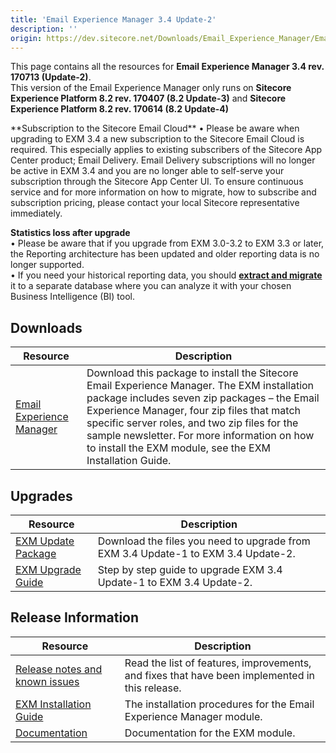 ```yaml
---
title: 'Email Experience Manager 3.4 Update-2'
description: ''
origin: https://dev.sitecore.net/Downloads/Email_Experience_Manager/Email_Experience_Manager_34/Email_Experience_Manager_34_Update2.aspx
---
```


This page contains all the resources for **Email Experience Manager 3.4 rev. 170713 (Update-2)**.  
 <Alert variant='warning' mb={4}>
<AlertIcon />
This version of the Email Experience Manager only runs on **Sitecore Experience Platform 8.2 rev. 170407 (8.2 Update-3)** and **Sitecore Experience Platform 8.2 rev. 170614 (8.2 Update-4)**
</Alert>

  <Alert variant='warning' mb={4}>
    <AlertIcon />
    **Subscription to the Sitecore Email Cloud**  
• Please be aware when upgrading to EXM 3.4 a new subscription to the Sitecore Email Cloud is required. This especially applies to existing subscribers of the Sitecore App Center product; Email Delivery. Email Delivery subscriptions will no longer be active in EXM 3.4 and you are no longer able to self-serve your subscription through the Sitecore App Center UI. To ensure continuous service and for more information on how to migrate, how to subscribe and subscription pricing, please contact your local Sitecore representative immediately.  
  
**Statistics loss after upgrade**  
• Please be aware that if you upgrade from EXM 3.0-3.2 to EXM 3.3 or later, the Reporting architecture has been updated and older reporting data is no longer supported.  
• If you need your historical reporting data, you should **[extract and migrate](https://doc.sitecore.net/email_experience_manager/reporting/extract_data_from_earlier_versions_of_exm_to_create_historical_reports)** it to a separate database where you can analyze it with your chosen Business Intelligence (BI) tool.
  </Alert>


## Downloads

| Resource                                                                                                                                                                                                                                                                 | Description                                                                                                                                                                                                                                                                                                                                           |
| ------------------------------------------------------------------------------------------------------------------------------------------------------------------------------------------------------------------------------------------------------------------------ | ----------------------------------------------------------------------------------------------------------------------------------------------------------------------------------------------------------------------------------------------------------------------------------------------------------------------------------------------------- |
| [Email Experience Manager](https://scdp.blob.core.windows.net/downloads/Email%20Experience%20Manager/Email%20Experience%20Manager%2034/Email%20Experience%20Manager%2034%20Update2/Secure/Email%20Experience%20Manager%203.4.2%20rev.%20170713%20NOT%20SC%20PACKAGE.zip) | Download this package to install the Sitecore Email Experience Manager. The EXM installation package includes seven zip packages – the Email Experience Manager, four zip files that match specific server roles, and two zip files for the sample newsletter. For more information on how to install the EXM module, see the EXM Installation Guide. |

## Upgrades

| Resource                                                                                                                                                                                                                                                             | Description                                                                       |
| -------------------------------------------------------------------------------------------------------------------------------------------------------------------------------------------------------------------------------------------------------------------- | --------------------------------------------------------------------------------- |
| [EXM Update Package](<https://scdp.blob.core.windows.net/downloads/Email%20Experience%20Manager/Email%20Experience%20Manager%2034/Email%20Experience%20Manager%2034%20Update2/Secure/Email%20Experience%20Manager%203.4.2%20rev.%20170713%20(update%20package).zip>) | Download the files you need to upgrade from EXM 3.4 Update-1 to EXM 3.4 Update-2. |
| [EXM Upgrade Guide](https://scdp.blob.core.windows.net/downloads/Email%20Experience%20Manager/Email%20Experience%20Manager%2034/Email%20Experience%20Manager%2034%20Update2/Secure/EXM-Upgrade-Instructions-34-Update2.pdf)                                          | Step by step guide to upgrade EXM 3.4 Update-1 to EXM 3.4 Update-2.               |

## Release Information

| Resource                                                                                                                                                                                                                       | Description                                                                                    |
| ------------------------------------------------------------------------------------------------------------------------------------------------------------------------------------------------------------------------------ | ---------------------------------------------------------------------------------------------- |
| [Release notes and known issues](/downloads/Email_Experience_Manager/Email_Experience_Manager_34/Email_Experience_Manager_34_Update2/Release_Notes)                                                                            | Read the list of features, improvements, and fixes that have been implemented in this release. |
| [EXM Installation Guide](https://scdp.blob.core.windows.net/downloads/Email%20Experience%20Manager/Email%20Experience%20Manager%2034/Email%20Experience%20Manager%2034%20Update2/Secure/EXM-Installation-Guide-34-Update2.pdf) | The installation procedures for the Email Experience Manager module.                           |
| [Documentation](https://doc.sitecore.net/email_experience_manager)                                                                                                                                                             | Documentation for the EXM module.                                                              |
